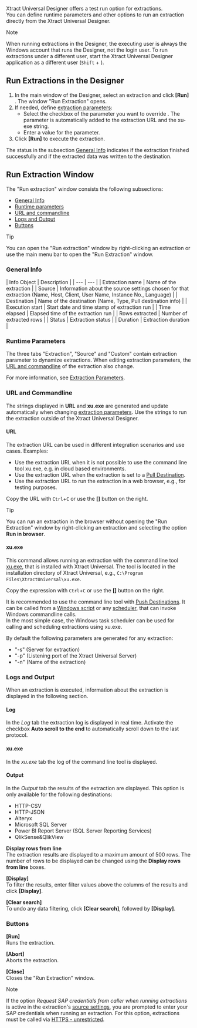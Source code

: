 Xtract Universal Designer offers a test run option for extractions.\
You can define runtime parameters and other options to run an extraction directly from the Xtract Universal Designer.

Note

When running extractions in the Designer, the executing user is always the Windows account that runs the Designer, not the login user. To run extractions under a different user, start the Xtract Universal Designer application as a different user (`Shift` + ).

## Run Extractions in the Designer

1. In the main window of the Designer, select an extraction and click **[Run]** . The window "Run Extraction" opens.
1. If needed, define [extraction parameters](../../parameters/extraction-parameters/):
   - Select the checkbox of the parameter you want to override . The parameter is automatically added to the extraction URL and the xu-exe string.
   - Enter a value for the parameter.
1. Click **[Run]** to execute the extraction.

The status in the subsection [General Info](#general-info) indicates if the extraction finished successfully and if the extracted data was written to the destination.

## Run Extraction Window

The "Run extraction" window consists the following subsections:

- [General Info](#general-info)
- [Runtime parameters](#runtime-parameters)
- [URL and commandline](#url-and-commandline)
- [Logs and Output](#logs-and-output)
- [Buttons](#buttons)

Tip

You can open the "Run extraction" window by right-clicking an extraction or use the main menu bar to open the "Run Extraction" window.

### General Info

| Info Object | Description | | --- | --- | | Extraction name | Name of the extraction | | Source | Information about the source settings chosen for that extraction (Name, Host, Client, User Name, Instance No., Language) | | Destination | Name of the destination (Name, Type, Pull destination info) | | Execution start | Start date and time stamp of extraction run | | Time elapsed | Elapsed time of the extraction run | | Rows extracted | Number of extracted rows | | Status | Extraction status | | Duration | Extraction duration |

### Runtime Parameters

The three tabs "Extraction", "Source" and "Custom" contain extraction parameter to dynamize extractions. When editing extraction parameters, the [URL and commandline](#url-and-commandline) of the extraction also change.

For more information, see [Extraction Parameters](../../parameters/extraction-parameters/).

### URL and Commandline

The strings displayed in **URL** and **xu.exe** are generated and update automatically when changing [extraction parameters](../../parameters/extraction-parameters/). Use the strings to run the extraction outside of the Xtract Universal Designer.

#### URL

The extraction URL can be used in different integration scenarios and use cases. Examples:

- Use the extraction URL when it is not possible to use the command line tool xu.exe, e.g. in cloud based environments.
- Use the extraction URL when the extraction is set to a [Pull Destination](../../destinations/).
- Use the extraction URL to run the extraction in a web browser, e.g., for testing purposes.

Copy the URL with `Ctrl`+`C` or use the **[]** button on the right.

Tip

You can run an extraction in the browser without opening the "Run Extraction" window by right-clicking an extraction and selecting the option **Run in browser**.

#### xu.exe

This command allows running an extraction with the command line tool [xu.exe](../call-via-commandline/), that is installed with Xtract Universal. The tool is located in the installation directory of Xtract Universal, e.g., `C:\Program Files\XtractUniversal\xu.exe`.

Copy the expression with `Ctrl`+`C` or use the **[]** button on the right.

It is recommended to use the command line tool with [Push Destinations](../../destinations/). It can be called from a [Windows script](../../../knowledge-base/call-extraction-via-script/) or any [scheduler](../call-via-scheduler/), that can invoke Windows commandline calls.\
In the most simple case, the Windows task scheduler can be used for calling and scheduling extractions using xu.exe.

By default the following parameters are generated for any extraction:

- "-s" (Server for extraction)
- "-p" (Listening port of the Xtract Universal Server)
- "-n" (Name of the extraction)

### Logs and Output

When an extraction is executed, information about the extraction is displayed in the following section.

#### Log

In the *Log* tab the extraction log is displayed in real time. Activate the checkbox **Auto scroll to the end** to automatically scroll down to the last protocol.

#### xu.exe

In the *xu.exe* tab the log of the command line tool is displayed.

#### Output

In the *Output* tab the results of the extraction are displayed. This option is only available for the following destinations:

- HTTP-CSV
- HTTP-JSON
- Alteryx
- Microsoft SQL Server
- Power BI Report Server (SQL Server Reporting Services)
- QlikSense&QlikView

**Display rows from line**\
The extraction results are displayed to a maximum amount of 500 rows. The number of rows to be displayed can be changed using the **Display rows from line** boxes.

**[Display]**\
To filter the results, enter filter values above the columns of the results and click **[Display]**.

**[Clear search]**\
To undo any data filtering, click **[Clear search]**, followed by **[Display]**.

### Buttons

**[Run]**\
Runs the extraction.

**[Abort]**\
Aborts the extraction.

**[Close]**\
Closes the "Run Extraction" window.

Note

If the option *Request SAP credentials from caller when running extractions* is active in the extraction's [source settings](../../sap-connection/settings/#authentication), you are prompted to enter your SAP credentials when running an extraction. For this option, extractions must be called via [HTTPS - unrestricted](../../server/server-settings/#web-server).
